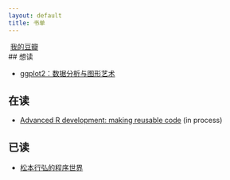 ```yaml
---
layout: default
title: 书单
---
```


<div class="right">
  <img src="http://img3.douban.com/favicon.ico" alt="">
  <a href="http://www.douban.com/people/28935831/">我的豆瓣</a>
</div>
## 想读

- [ggplot2：数据分析与图形艺术](http://book.douban.com/subject/24527091/)


## 在读

- [Advanced R development: making reusable code](https://github.com/hadley/devtools/wiki) (in process)

## 已读

- [松本行弘的程序世界](http://book.douban.com/subject/6756090/)

